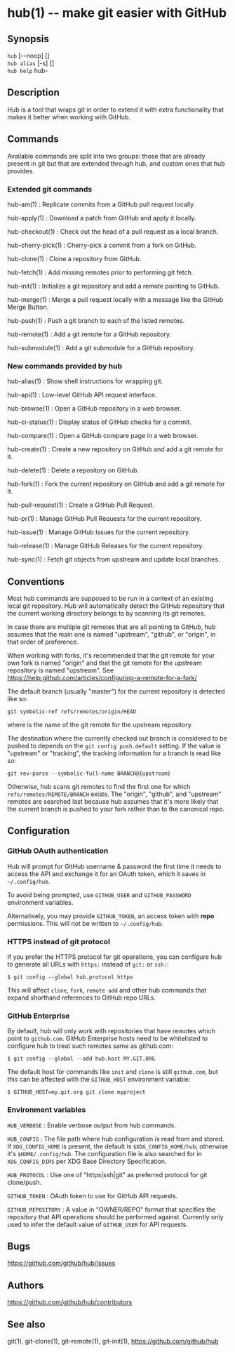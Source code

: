 hub(1) -- make git easier with GitHub
=====================================

## Synopsis

`hub` [--noop] <COMMAND> [<OPTIONS>]  
`hub alias` [-s] [<SHELL>]  
`hub help` hub-<COMMAND>

## Description

Hub is a tool that wraps git in order to extend it with extra functionality that
makes it better when working with GitHub.

## Commands

Available commands are split into two groups: those that are already present in
git but that are extended through hub, and custom ones that hub provides.

### Extended git commands

hub-am(1)
:   Replicate commits from a GitHub pull request locally.

hub-apply(1)
:   Download a patch from GitHub and apply it locally.

hub-checkout(1)
:   Check out the head of a pull request as a local branch.

hub-cherry-pick(1)
:   Cherry-pick a commit from a fork on GitHub.

hub-clone(1)
:   Clone a repository from GitHub.

hub-fetch(1)
:   Add missing remotes prior to performing git fetch.

hub-init(1)
:   Initialize a git repository and add a remote pointing to GitHub.

hub-merge(1)
:   Merge a pull request locally with a message like the GitHub Merge Button.

hub-push(1)
:   Push a git branch to each of the listed remotes.

hub-remote(1)
:   Add a git remote for a GitHub repository.

hub-submodule(1)
:   Add a git submodule for a GitHub repository.

### New commands provided by hub

hub-alias(1)
:   Show shell instructions for wrapping git.

hub-api(1)
:   Low-level GitHub API request interface.

hub-browse(1)
:   Open a GitHub repository in a web browser.

hub-ci-status(1)
:   Display status of GitHub checks for a commit.

hub-compare(1)
:   Open a GitHub compare page in a web browser.

hub-create(1)
:   Create a new repository on GitHub and add a git remote for it.

hub-delete(1)
:   Delete a repository on GitHub.

hub-fork(1)
:   Fork the current repository on GitHub and add a git remote for it.

hub-pull-request(1)
:   Create a GitHub Pull Request.

hub-pr(1)
:   Manage GitHub Pull Requests for the current repository.

hub-issue(1)
:   Manage GitHub Issues for the current repository.

hub-release(1)
:   Manage GitHub Releases for the current repository.

hub-sync(1)
:   Fetch git objects from upstream and update local branches.

## Conventions

Most hub commands are supposed to be run in a context of an existing local git
repository. Hub will automatically detect the GitHub repository that the current
working directory belongs to by scanning its git remotes.

In case there are multiple git remotes that are all pointing to GitHub, hub
assumes that the main one is named "upstream", "github", or "origin", in that
order of preference.

When working with forks, it's recommended that the git remote for your own fork
is named "origin" and that the git remote for the upstream repository is named
"upstream". See <https://help.github.com/articles/configuring-a-remote-for-a-fork/>

The default branch (usually "master") for the current repository is detected
like so:

    git symbolic-ref refs/remotes/origin/HEAD

where <origin> is the name of the git remote for the upstream repository.

The destination where the currently checked out branch is considered to be
pushed to depends on the `git config push.default` setting. If the value is
"upstream" or "tracking", the tracking information for a branch is read like so:

    git rev-parse --symbolic-full-name BRANCH@{upstream}

Otherwise, hub scans git remotes to find the first one for which
`refs/remotes/REMOTE/BRANCH` exists. The "origin", "github", and "upstream"
remotes are searched last because hub assumes that it's more likely that the
current branch is pushed to your fork rather than to the canonical repo.

## Configuration

### GitHub OAuth authentication

Hub will prompt for GitHub username & password the first time it needs to access
the API and exchange it for an OAuth token, which it saves in `~/.config/hub`.

To avoid being prompted, use `GITHUB_USER` and `GITHUB_PASSWORD` environment
variables.

Alternatively, you may provide `GITHUB_TOKEN`, an access token with
**repo** permissions. This will not be written to `~/.config/hub`.

### HTTPS instead of git protocol

If you prefer the HTTPS protocol for git operations, you can configure hub to
generate all URLs with `https:` instead of `git:` or `ssh:`:

    $ git config --global hub.protocol https

This will affect `clone`, `fork`, `remote add` and other hub commands that
expand shorthand references to GitHub repo URLs.

### GitHub Enterprise

By default, hub will only work with repositories that have remotes which
point to `github.com`. GitHub Enterprise hosts need to be whitelisted to
configure hub to treat such remotes same as github.com:

    $ git config --global --add hub.host MY.GIT.ORG

The default host for commands like `init` and `clone` is still `github.com`, but
this can be affected with the `GITHUB_HOST` environment variable:

    $ GITHUB_HOST=my.git.org git clone myproject

### Environment variables

`HUB_VERBOSE`
:   Enable verbose output from hub commands.

`HUB_CONFIG`
:   The file path where hub configuration is read from and stored. If
    `XDG_CONFIG_HOME` is present, the default is `$XDG_CONFIG_HOME/hub`;
    otherwise it's `$HOME/.config/hub`. The configuration file is also
    searched for in `XDG_CONFIG_DIRS` per XDG Base Directory Specification.

`HUB_PROTOCOL`
:   Use one of "https|ssh|git" as preferred protocol for git clone/push.

`GITHUB_TOKEN`
:   OAuth token to use for GitHub API requests.

`GITHUB_REPOSITORY`
:   A value in "OWNER/REPO" format that specifies the repository that API
    operations should be performed against. Currently only used to infer the
    default value of `GITHUB_USER` for API requests.

## Bugs

<https://github.com/github/hub/issues>

## Authors

<https://github.com/github/hub/contributors>

## See also

git(1), git-clone(1), git-remote(1), git-init(1),
<https://github.com/github/hub>
